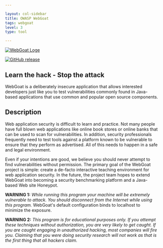```yaml
---

layout: col-sidebar
title: OWASP WebGoat
tags: webgoat
level: 3
type: tool

---
```

[![WebGoat Loge](https://webgoat.github.io/WebGoat/img/profile.png)](https://webgoat.github.io/WebGoat/img/profile.png)

[![GitHub release](https://img.shields.io/github/v/release/WebGoat/WebGoat.svg)](https://github.com/WebGoat/WebGoat/releases/latest)


## Learn the hack - Stop the attack

WebGoat is a deliberately insecure application that allows interested developers just like you to test vulnerabilities 
commonly found in Java-based applications that use common and popular open source components.

## Description 

Web application security is difficult to learn and practice. Not many people have full blown web applications like online book stores or online banks that can be used to scan for vulnerabilities. In addition, security professionals frequently need to test tools against a platform known to be vulnerable to ensure that they perform as advertised. All of this needs to happen in a safe and legal environment.

Even if your intentions are good, we believe you should never attempt to find vulnerabilities without permission. The primary goal of the WebGoat project is simple: create a de-facto interactive teaching environment for web application security. In the future, the project team hopes to extend WebGoat into becoming a security benchmarking platform and a Java-based Web site Honeypot.

**WARNING 1:** *While running this program your machine will be extremely
vulnerable to attack. You should disconnect from the Internet while using
this program.*  WebGoat's default configuration binds to localhost to minimize
the exposure.

**WARNING 2:** *This program is for educational purposes only. If you attempt
these techniques without authorization, you are very likely to get caught. If
you are caught engaging in unauthorized hacking, most companies will fire you.
Claiming that you were doing security research will not work as that is the
first thing that all hackers claim.*
